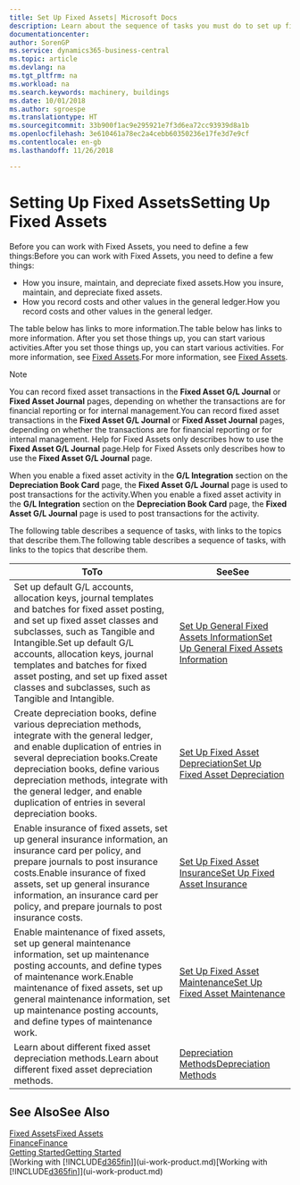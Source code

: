 ```yaml
---
title: Set Up Fixed Assets| Microsoft Docs
description: Learn about the sequence of tasks you must do to set up fixed assets, such as machinery or buildings.
documentationcenter: 
author: SorenGP
ms.service: dynamics365-business-central
ms.topic: article
ms.devlang: na
ms.tgt_pltfrm: na
ms.workload: na
ms.search.keywords: machinery, buildings
ms.date: 10/01/2018
ms.author: sgroespe
ms.translationtype: HT
ms.sourcegitcommit: 33b900f1ac9e295921e7f3d6ea72cc93939d8a1b
ms.openlocfilehash: 3e610461a78ec2a4cebb60350236e17fe3d7e9cf
ms.contentlocale: en-gb
ms.lasthandoff: 11/26/2018

---
```

# <a name="setting-up-fixed-assets"></a><span data-ttu-id="97dd6-103">Setting Up Fixed Assets</span><span class="sxs-lookup"><span data-stu-id="97dd6-103">Setting Up Fixed Assets</span></span>
<span data-ttu-id="97dd6-104">Before you can work with Fixed Assets, you need to define a few things:</span><span class="sxs-lookup"><span data-stu-id="97dd6-104">Before you can work with Fixed Assets, you need to define a few things:</span></span>  

* <span data-ttu-id="97dd6-105">How you insure, maintain, and depreciate fixed assets.</span><span class="sxs-lookup"><span data-stu-id="97dd6-105">How you insure, maintain, and depreciate fixed assets.</span></span>  
* <span data-ttu-id="97dd6-106">How you record costs and other values in the general ledger.</span><span class="sxs-lookup"><span data-stu-id="97dd6-106">How you record costs and other values in the general ledger.</span></span>  

<span data-ttu-id="97dd6-107">The table below has links to more information.</span><span class="sxs-lookup"><span data-stu-id="97dd6-107">The table below has links to more information.</span></span> <span data-ttu-id="97dd6-108">After you set those things up, you can start various activities.</span><span class="sxs-lookup"><span data-stu-id="97dd6-108">After you set those things up, you can start various activities.</span></span> <span data-ttu-id="97dd6-109">For more information, see [Fixed Assets](fa-manage.md).</span><span class="sxs-lookup"><span data-stu-id="97dd6-109">For more information, see [Fixed Assets](fa-manage.md).</span></span>  

> [!NOTE]  
>   <span data-ttu-id="97dd6-110">You can record fixed asset transactions in the **Fixed Asset G/L Journal** or **Fixed Asset Journal** pages, depending on whether the transactions are for financial reporting or for internal management.</span><span class="sxs-lookup"><span data-stu-id="97dd6-110">You can record fixed asset transactions in the **Fixed Asset G/L Journal** or **Fixed Asset Journal** pages, depending on whether the transactions are for financial reporting or for internal management.</span></span> <span data-ttu-id="97dd6-111">Help for Fixed Assets only describes how to use the **Fixed Asset G/L Journal** page.</span><span class="sxs-lookup"><span data-stu-id="97dd6-111">Help for Fixed Assets only describes how to use the **Fixed Asset G/L Journal** page.</span></span>  

<span data-ttu-id="97dd6-112">When you enable a fixed asset activity in the **G/L Integration** section on the **Depreciation Book Card** page, the **Fixed Asset G/L Journal** page is used to post transactions for the activity.</span><span class="sxs-lookup"><span data-stu-id="97dd6-112">When you enable a fixed asset activity in the **G/L Integration** section on the **Depreciation Book Card** page, the **Fixed Asset G/L Journal** page is used to post transactions for the activity.</span></span>

<span data-ttu-id="97dd6-113">The following table describes a sequence of tasks, with links to the topics that describe them.</span><span class="sxs-lookup"><span data-stu-id="97dd6-113">The following table describes a sequence of tasks, with links to the topics that describe them.</span></span>  

| <span data-ttu-id="97dd6-114">To</span><span class="sxs-lookup"><span data-stu-id="97dd6-114">To</span></span> | <span data-ttu-id="97dd6-115">See</span><span class="sxs-lookup"><span data-stu-id="97dd6-115">See</span></span> |
| --- | --- |
| <span data-ttu-id="97dd6-116">Set up default G/L accounts, allocation keys, journal templates and batches for fixed asset posting, and set up fixed asset classes and subclasses, such as Tangible and Intangible.</span><span class="sxs-lookup"><span data-stu-id="97dd6-116">Set up default G/L accounts, allocation keys, journal templates and batches for fixed asset posting, and set up fixed asset classes and subclasses, such as Tangible and Intangible.</span></span> |[<span data-ttu-id="97dd6-117">Set Up General Fixed Assets Information</span><span class="sxs-lookup"><span data-stu-id="97dd6-117">Set Up General Fixed Assets Information</span></span>](fa-how-setup-general.md) |
| <span data-ttu-id="97dd6-118">Create depreciation books, define various depreciation methods, integrate with the general ledger, and enable duplication of entries in several depreciation books.</span><span class="sxs-lookup"><span data-stu-id="97dd6-118">Create depreciation books, define various depreciation methods, integrate with the general ledger, and enable duplication of entries in several depreciation books.</span></span> |[<span data-ttu-id="97dd6-119">Set Up Fixed Asset Depreciation</span><span class="sxs-lookup"><span data-stu-id="97dd6-119">Set Up Fixed Asset Depreciation</span></span>](fa-how-setup-depreciation.md) |
| <span data-ttu-id="97dd6-120">Enable insurance of fixed assets, set up general insurance information, an insurance card per policy, and prepare journals to post insurance costs.</span><span class="sxs-lookup"><span data-stu-id="97dd6-120">Enable insurance of fixed assets, set up general insurance information, an insurance card per policy, and prepare journals to post insurance costs.</span></span> |[<span data-ttu-id="97dd6-121">Set Up Fixed Asset Insurance</span><span class="sxs-lookup"><span data-stu-id="97dd6-121">Set Up Fixed Asset Insurance</span></span>](fa-how-setup-insurance.md) |
| <span data-ttu-id="97dd6-122">Enable maintenance of fixed assets, set up general maintenance information, set up maintenance posting accounts, and define types of maintenance work.</span><span class="sxs-lookup"><span data-stu-id="97dd6-122">Enable maintenance of fixed assets, set up general maintenance information, set up maintenance posting accounts, and define types of maintenance work.</span></span> |[<span data-ttu-id="97dd6-123">Set Up Fixed Asset Maintenance</span><span class="sxs-lookup"><span data-stu-id="97dd6-123">Set Up Fixed Asset Maintenance</span></span>](fa-how-setup-maintenance.md) |
| <span data-ttu-id="97dd6-124">Learn about different fixed asset depreciation methods.</span><span class="sxs-lookup"><span data-stu-id="97dd6-124">Learn about different fixed asset depreciation methods.</span></span> |[<span data-ttu-id="97dd6-125">Depreciation Methods</span><span class="sxs-lookup"><span data-stu-id="97dd6-125">Depreciation Methods</span></span>](fa-depreciation-methods.md) |

## <a name="see-also"></a><span data-ttu-id="97dd6-126">See Also</span><span class="sxs-lookup"><span data-stu-id="97dd6-126">See Also</span></span>
[<span data-ttu-id="97dd6-127">Fixed Assets</span><span class="sxs-lookup"><span data-stu-id="97dd6-127">Fixed Assets</span></span>](fa-manage.md)  
[<span data-ttu-id="97dd6-128">Finance</span><span class="sxs-lookup"><span data-stu-id="97dd6-128">Finance</span></span>](finance.md)  
[<span data-ttu-id="97dd6-129">Getting Started</span><span class="sxs-lookup"><span data-stu-id="97dd6-129">Getting Started</span></span>](product-get-started.md)  
<span data-ttu-id="97dd6-130">[Working with [!INCLUDE[d365fin](includes/d365fin_md.md)]](ui-work-product.md)</span><span class="sxs-lookup"><span data-stu-id="97dd6-130">[Working with [!INCLUDE[d365fin](includes/d365fin_md.md)]](ui-work-product.md)</span></span>

